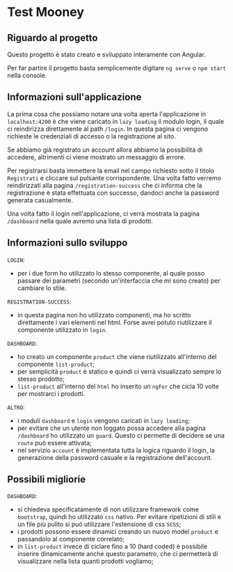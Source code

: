 # Test Mooney

## Riguardo al progetto

Questo progetto è stato creato e sviluppato interamente con Angular.

Per far partire il progetto basta semplicemente digitare `ng serve` o `npm start` nella console.

## Informazioni sull'applicazione

La prima cosa che possiamo notare una volta aperta l'applicazione in `localhost:4200` è che viene caricato in `lazy loading` il modulo login, il quale ci reindirizza direttamente al path `/login`. In questa pagina ci vengono richieste le credenziali di accesso o la registrazione al sito.

Se abbiamo già registrato un account allora abbiamo la possibilità di accedere, altrimenti ci viene mostrato un messaggio di errore.

Per registrarsi basta immettere la email nel campo richiesto sotto il titolo `Registrati` e cliccare sul pulsante corrispondente. Una volta fatto verremo reindirizzati alla pagina `/registration-success` che ci informa che la registrazione è stata effettuata con successo, dandoci anche la password generata casualmente.

Una volta fatto il login nell'applicazione, ci verrà mostrata la pagina `/dashboard` nella quale avremo una lista di prodotti.

## Informazioni sullo sviluppo

`LOGIN`: 

- per i due form ho utilizzato lo stesso componente, al quale posso passare dei parametri (secondo un'interfaccia che mi sono creato) per cambiare lo stile.

`REGISTRATION-SUCCESS`:

- in questa pagina non ho utilizzato componenti, ma ho scritto direttamente i vari elementi nel html. Forse avrei potuto riutilizzare il componente utilizzato in `login`.

`DASHBOARD`:

- ho creato un componente `product` che viene riutilizzato all'interno del componente `list-product`;
- per semplicità `product` è statico e quindi ci verrà visualizzato sempre lo stesso prodotto;
- `list-product` all'interno del `html` ho inserito un `ngFor` che cicla 10 volte per mostrarci i prodotti.

`ALTRO`:

- i moduli `dashboard` e `login` vengono caricati in `lazy loading`;
- per evitare che un utente non loggato possa accedere alla pagina `/dashboard` ho utilizzato un `guard`. Questo ci permette di decidere se una `route` può essere attivata;
- nel servizio `account` è implementata tutta la logica riguardo il login, la generazione della password casuale e la registrazione dell'account.

## Possibili migliorie

`DASHBOARD`:

- si chiedeva specificatamente di non utilizzare framework come `bootstrap`, quindi ho utilizzato `css` nativo. Per evitare ripetizioni di stili e un file più pulito si può utilizzare l'estensione di css `SCSS`;
- i prodotti possono essere dinamici creando un nuovo model `product` e passandolo al componente correlato;
- in `list-product` invece di ciclare fino a 10 (hard coded) è possibile inserire dinamicamente anche questo parametro, che ci permetterà di visualizzare nella lista quanti prodotti vogliamo;
